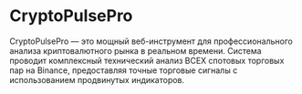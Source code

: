 # CryptoPulsePro
CryptoPulsePro — это мощный веб-инструмент для профессионального анализа криптовалютного рынка в реальном времени. Система проводит комплексный технический анализ ВСЕХ спотовых торговых пар на Binance, предоставляя точные торговые сигналы с использованием продвинутых индикаторов.
